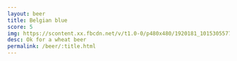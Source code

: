 ```yaml
---
layout: beer
title: Belgian blue
score: 5
img: https://scontent.xx.fbcdn.net/v/t1.0-0/p480x480/1920181_10153055771283745_6859710748033343904_n.jpg?oh=fa5fe476d8cbef7016c17649913c14cc&oe=58BF0228
desc: Ok for a wheat beer
permalink: /beer/:title.html
---
```

